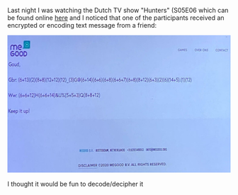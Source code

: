 Last night I was watching the Dutch TV show "Hunters" (S05E06 which can be found online [here](https://www.avrotros.nl/hunted/gemist/detail/item/hunted-s5-afl-6-30-11-2020/) and I noticed that one of the participants received an encrypted or encoding text message from a friend:

![screenshot from Hunted TV Show showing the encrypted text](/PiEncoded2.png?raw=true "Screenshot")

I thought it would be fun to decode/decipher it
